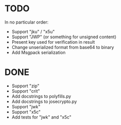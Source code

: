 # TODO

In no particular order: 

* Support "jku" / "x5u"
* Support "JWP" (or something for unsigned content)
* Present key used for verification in result
* Change unserialized format from base64 to binary
* Add Msgpack serialization


# DONE

* Support "zip"
* Support "crit"
* Add docstrings to polyfills.py
* Add docstrings to josecrypto.py
* Support "jwk"
* Support "x5c"
* Add tests for "jwk" and "x5c"
